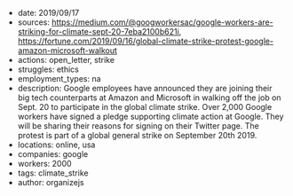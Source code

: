 - date: 2019/09/17
- sources: https://medium.com/@googworkersac/google-workers-are-striking-for-climate-sept-20-7eba2100b621i, https://fortune.com/2019/09/16/global-climate-strike-protest-google-amazon-microsoft-walkout
- actions: open_letter, strike
- struggles: ethics
- employment_types: na
- description: Google employees have announced they are joining their big tech counterparts at Amazon and Microsoft in walking off the job on Sept. 20 to participate in the global climate strike. Over 2,000 Google workers have signed a pledge supporting climate action at Google. They will be sharing their reasons for signing on their Twitter page. The protest is part of a global general strike on September 20th 2019.
- locations: online, usa
- companies: google
- workers: 2000
- tags: climate_strike
- author: organizejs
